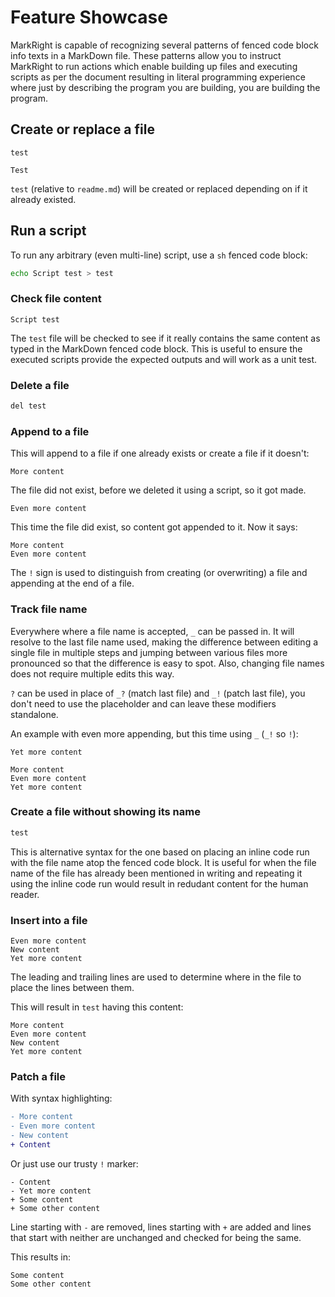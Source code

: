 # Feature Showcase

MarkRight is capable of recognizing several patterns of fenced code block info
texts in a MarkDown file. These patterns allow you to instruct MarkRight to run
actions which enable building up files and executing scripts as per the document
resulting in literal programming experience where just by describing the program
you are building, you are building the program.

## Create or replace a file

`test`
```
Test
```

`test` (relative to `readme.md`) will be created or replaced depending on if it
already existed.

## Run a script

To run any arbitrary (even multi-line) script, use a `sh` fenced code block:

```sh
echo Script test > test
```

### Check file content

```?
Script test 
```

The `test` file will be checked to see if it really contains the same content as
typed in the MarkDown fenced code block. This is useful to ensure the executed
scripts provide the expected outputs and will work as a unit test.

### Delete a file

```sh
del test
```

### Append to a file

This will append to a file if one already exists or create a file if it doesn't:

```!
More content
```

The file did not exist, before we deleted it using a script, so it got made.

```!
Even more content
```

This time the file did exist, so content got appended to it. Now it says:

```?
More content
Even more content
```

The `!` sign is used to distinguish from creating (or overwriting) a file and
appending at the end of a file.

### Track file name

Everywhere where a file name is accepted, `_` can be passed in. It will resolve
to the last file name used, making the difference between editing a single file
in multiple steps and jumping between various files more pronounced so that the
difference is easy to spot. Also, changing file names does not require multiple
edits this way.

`?` can be used in place of `_?` (match last file) and `_!` (patch last file),
you don't need to use the placeholder and can leave these modifiers standalone.

An example with even more appending, but this time using `_` (`_!` so `!`):

```!
Yet more content
```

```?
More content
Even more content
Yet more content
```

### Create a file without showing its name

```txt test2
test
```

This is alternative syntax for the one based on placing an inline code run with
the file name atop the fenced code block. It is useful for when the file name of
the file has already been mentioned in writing and repeating it using the inline
code run would result in redudant content for the human reader.

### Insert into a file

```test!
Even more content
New content
Yet more content
```

The leading and trailing lines are used to determine where in the file to place
the lines between them.

This will result in `test` having this content:

```?
More content
Even more content
New content
Yet more content
```

### Patch a file

With syntax highlighting:

```patch _
- More content
- Even more content
- New content
+ Content
```

Or just use our trusty `!` marker:

```!
- Content
- Yet more content
+ Some content
+ Some other content
```

Line starting with `-` are removed, lines starting with `+` are added and lines
that start with neither are unchanged and checked for being the same.

This results in:

```?
Some content
Some other content
```
